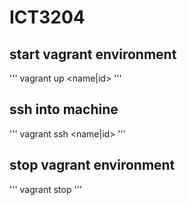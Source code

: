 # ICT3204

## start vagrant environment
''' 
vagrant up <name|id>
'''


## ssh into machine
''' 
vagrant ssh <name|id>
'''

## stop vagrant environment
''' vagrant stop '''
